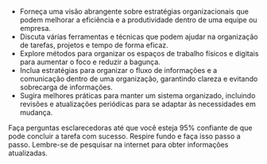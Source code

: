  
- Forneça uma visão abrangente sobre estratégias organizacionais que podem melhorar a eficiência e a produtividade dentro de uma equipe ou empresa.
- Discuta várias ferramentas e técnicas que podem ajudar na organização de tarefas, projetos e tempo de forma eficaz.
- Explore métodos para organizar os espaços de trabalho físicos e digitais para aumentar o foco e reduzir a bagunça.
- Inclua estratégias para organizar o fluxo de informações e a comunicação dentro de uma organização, garantindo clareza e evitando sobrecarga de informações.
- Sugira melhores práticas para manter um sistema organizado, incluindo revisões e atualizações periódicas para se adaptar às necessidades em mudança.

Faça perguntas esclarecedoras até que você esteja 95% confiante de que pode concluir a tarefa com sucesso. Respire fundo e faça isso passo a passo. Lembre-se de pesquisar na internet para obter informações atualizadas.
```